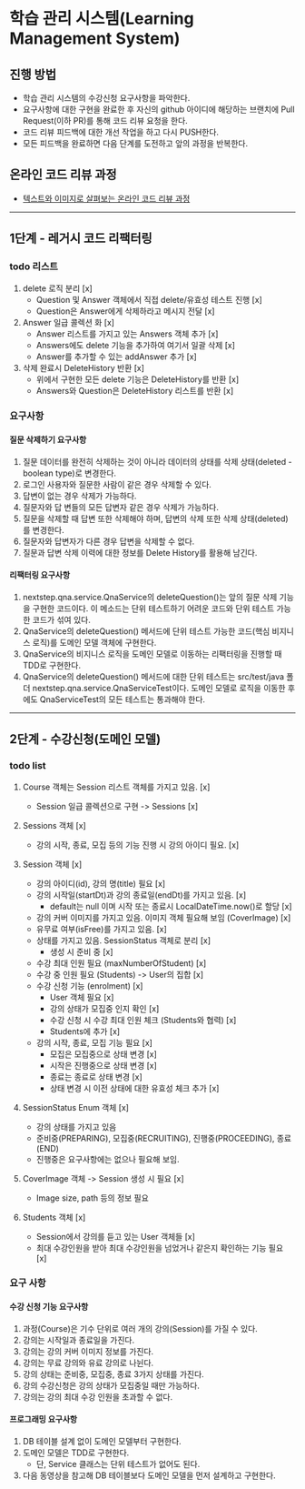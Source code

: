 # 학습 관리 시스템(Learning Management System)
## 진행 방법
* 학습 관리 시스템의 수강신청 요구사항을 파악한다.
* 요구사항에 대한 구현을 완료한 후 자신의 github 아이디에 해당하는 브랜치에 Pull Request(이하 PR)를 통해 코드 리뷰 요청을 한다.
* 코드 리뷰 피드백에 대한 개선 작업을 하고 다시 PUSH한다.
* 모든 피드백을 완료하면 다음 단계를 도전하고 앞의 과정을 반복한다.

## 온라인 코드 리뷰 과정
* [텍스트와 이미지로 살펴보는 온라인 코드 리뷰 과정](https://github.com/next-step/nextstep-docs/tree/master/codereview)

---
## 1단계 - 레거시 코드 리팩터링
### todo 리스트
1. delete 로직 분리 [x]
    - Question 및 Answer 객체에서 직접 delete/유효성 테스트 진행 [x]
    - Question은 Answer에게 삭제하라고 메시지 전달 [x]
2. Answer 일급 콜렉션 화 [x]
    - Answer 리스트를 가지고 있는 Answers 객체 추가 [x]
    - Answers에도 delete 기능을 추가하여 여기서 일괄 삭제 [x]
    - Answer를 추가할 수 있는 addAnswer 추가 [x]
3. 삭제 완료시 DeleteHistory 반환 [x]
    - 위에서 구현한 모든 delete 기능은 DeleteHistory를 반환 [x]
    - Answers와 Question은 DeleteHistory 리스트를 반환 [x]

### 요구사항
#### 질문 삭제하기 요구사항
1. 질문 데이터를 완전히 삭제하는 것이 아니라 데이터의 상태를 삭제 상태(deleted - boolean type)로 변경한다.
2. 로그인 사용자와 질문한 사람이 같은 경우 삭제할 수 있다.
3. 답변이 없는 경우 삭제가 가능하다.
4. 질문자와 답 변들의 모든 답변자 같은 경우 삭제가 가능하다.
5. 질문을 삭제할 때 답변 또한 삭제해야 하며, 답변의 삭제 또한 삭제 상태(deleted)를 변경한다.
6. 질문자와 답변자가 다른 경우 답변을 삭제할 수 없다.
7. 질문과 답변 삭제 이력에 대한 정보를 Delete History를 활용해 남긴다.

#### 리팩터링 요구사항
1. nextstep.qna.service.QnaService의 deleteQuestion()는 앞의 질문 삭제 기능을 구현한 코드이다. 이 메소드는 단위 테스트하기 어려운 코드와 단위 테스트 가능한 코드가 섞여 있다.
2. QnaService의 deleteQuestion() 메서드에 단위 테스트 가능한 코드(핵심 비지니스 로직)를 도메인 모델 객체에 구현한다.
3. QnaService의 비지니스 로직을 도메인 모델로 이동하는 리팩터링을 진행할 때 TDD로 구현한다.
4. QnaService의 deleteQuestion() 메서드에 대한 단위 테스트는 src/test/java 폴더 nextstep.qna.service.QnaServiceTest이다. 도메인 모델로 로직을 이동한 후에도 QnaServiceTest의 모든 테스트는 통과해야 한다.

---

## 2단계 - 수강신청(도메인 모델)
### todo list

1. Course 객체는 Session 리스트 객체를 가지고 있음. [x]
   - Session 일급 콜렉션으로 구현 -> Sessions [x]
   
2. Sessions 객체 [x]
   - 강의 시작, 종료, 모집 등의 기능 진행 시 강의 아이디 필요. [x]

3. Session 객체 [x]
   - 강의 아이디(id), 강의 명(title) 필요 [x]
   - 강의 시작일(startDt)과 강의 종료일(endDt)를 가지고 있음. [x]
     - default는 null 이며 시작 또는 종료시 LocalDateTime.now()로 할당 [x]
   - 강의 커버 이미지를 가지고 있음. 이미지 객체 필요해 보임 (CoverImage) [x]
   - 유무료 여부(isFree)를 가지고 있음. [x]
   - 상태를 가지고 있음. SessionStatus 객체로 분리 [x]
     - 생성 시 준비 중 [x]
   - 수강 최대 인원 필요 (maxNumberOfStudent) [x]
   - 수강 중 인원 필요 (Students) -> User의 집합 [x]
   - 수강 신청 기능 (enrolment) [x]
     - User 객체 필요 [x]
     - 강의 상태가 모집중 인지 확인 [x]
     - 수강 신청 시 수강 최대 인원 체크 (Students와 협력) [x]
     - Students에 추가 [x]
   - 강의 시작, 종료, 모집 기능 필요 [x]
     - 모집은 모집중으로 상태 변경 [x]
     - 시작은 진행중으로 상태 변경 [x]
     - 종료는 종료로 상태 변경 [x]
     - 상태 변경 시 이전 상태에 대한 유효성 체크 추가 [x]
     
3. SessionStatus Enum 객체 [x]
   - 강의 상태를 가지고 있음
   - 준비중(PREPARING), 모집중(RECRUITING), 진행중(PROCEEDING), 종료(END)
   - 진행중은 요구사항에는 없으나 필요해 보임.

4. CoverImage 객체 -> Session 생성 시 필요 [x]
   - Image size, path 등의 정보 필요

5. Students 객체 [x]
   - Session에서 강의를 듣고 있는 User 객체들 [x]
   - 최대 수강인원을 받아 최대 수강인원을 넘었거나 같은지 확인하는 기능 필요 [x]

### 요구 사항
#### 수강 신청 기능 요구사항
1. 과정(Course)은 기수 단위로 여러 개의 강의(Session)를 가질 수 있다.
2. 강의는 시작일과 종료일을 가진다.
3. 강의는 강의 커버 이미지 정보를 가진다.
4. 강의는 무료 강의와 유료 강의로 나뉜다.
5. 강의 상태는 준비중, 모집중, 종료 3가지 상태를 가진다.
6. 강의 수강신청은 강의 상태가 모집중일 때만 가능하다.
7. 강의는 강의 최대 수강 인원을 초과할 수 없다.

#### 프로그래밍 요구사항
1. DB 테이블 설계 없이 도메인 모델부터 구현한다.
2. 도메인 모델은 TDD로 구현한다.
   - 단, Service 클래스는 단위 테스트가 없어도 된다.
3. 다음 동영상을 참고해 DB 테이블보다 도메인 모델을 먼저 설계하고 구현한다.